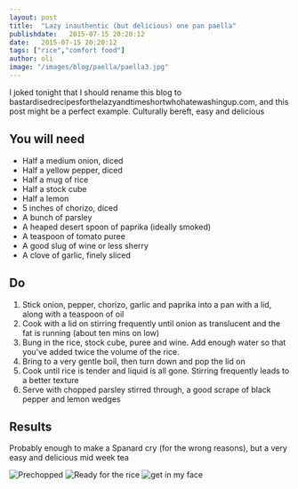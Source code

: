```yaml
---
layout: post
title:  "Lazy inauthentic (but delicious) one pan paella"
publishdate:   2015-07-15 20:20:12
date:   2015-07-15 20:20:12
tags: ["rice","comfort food"]
author: oli
image: "/images/blog/paella/paella3.jpg"
---
```


I joked tonight that I should rename this blog to bastardisedrecipesforthelazyandtimeshortwhohatewashingup.com, and this post might be a perfect example.  Culturally bereft, easy and delicious

## You will need

* Half a medium onion, diced
* Half a yellow pepper, diced
* Half a mug of rice
* Half a stock cube
* Half a lemon
* 5 inches of chorizo, diced
* A bunch of parsley
* A heaped desert spoon of paprika (ideally smoked)
* A teaspoon of tomato puree
* A good slug of wine or less sherry
* A clove of garlic, finely sliced


## Do

1. Stick onion, pepper, chorizo, garlic and paprika into a pan with a lid, along with a teaspoon of oil
2. Cook with a lid on stirring frequently until onion as translucent and the fat is running (about ten mins on low)
3. Bung in the rice, stock cube, puree and wine.  Add enough water so that you've added twice the volume of the rice.
4. Bring to a very gentle boil, then turn down and pop the lid on
5. Cook until rice is tender and liquid is all gone.  Stirring frequently leads to a better texture
6. Serve with chopped parsley stirred through, a good scrape of black pepper and lemon wedges


## Results

Probably enough to make a Spanard cry (for the wrong reasons), but a very easy and delicious mid week tea

![Prechopped](/images/blog/paella/paella1.jpg)
![Ready for the rice](/images/blog/paella/paella2.jpg)
![get in my face](/images/blog/paella/paella3.jpg)